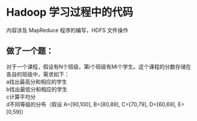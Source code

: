 # Hadoop 学习过程中的代码
内容涉及 MapReduce 程序的编写，HDFS 文件操作  
## 做了一个题：  
对于一个课程，假设有N个班级，第i个班级有Mi个学生。这个课程的分数存储在各自的班级中，需求如下：  
a找出最高分和相应的学生  
b找出最低分和相应的学生  
c计算平均分  
d不同等级的分布（假设 A=[90,100], B=[80,89], C=[70,79], D=[60,69],  E=[0,59]）
